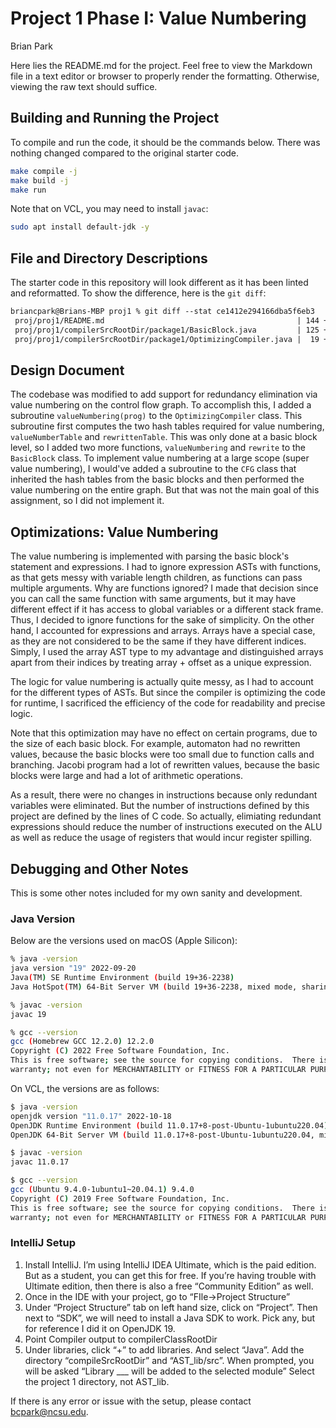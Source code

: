 # Project 1 Phase I: Value Numbering

Brian Park

Here lies the README.md for the project. Feel free to view the Markdown file in a text editor or browser to properly
render the formatting. Otherwise, viewing the raw text should suffice.

## Building and Running the Project

To compile and run the code, it should be the commands below. There was nothing changed compared to the original starter
code.

```sh
make compile -j
make build -j
make run
```

Note that on VCL, you may need to install `javac`:

```sh
sudo apt install default-jdk -y
``` 

## File and Directory Descriptions

The starter code in this repository will look different as it has been linted and reformatted. To show the difference,
here is the `git diff`:

```diff
briancpark@Brians-MBP proj1 % git diff --stat ce1412e294166dba5f6eb3
 proj/proj1/README.md                                           | 144 +++++++++++++++++---------------------------------------------------
 proj/proj1/compilerSrcRootDir/package1/BasicBlock.java         | 125 ++++++++++++++++++++++++++++++++++++++++++++++++++++++++++-
 proj/proj1/compilerSrcRootDir/package1/OptimizingCompiler.java |  19 +++++++++

```

## Design Document

The codebase was modified to add support for redundancy elimination via value numbering on the control flow graph. To
accomplish this, I added a subroutine `valueNumbering(prog)` to the `OptimizingCompiler` class. This subroutine first
computes the two hash tables required for value numbering, `valueNumberTable` and `rewrittenTable`. This was only done
at a basic block level, so I added two more functions, `valueNumbering` and `rewrite` to the `BasicBlock` class. To
implement value numbering at a large scope (super value numbering), I would've added a subroutine to the `CFG` class
that inherited the hash tables from the basic blocks and then performed the value numbering on the entire graph. But
that was not the main goal of this assignment, so I did not implement it.

## Optimizations: Value Numbering

The value numbering is implemented with parsing the basic block's statement and expressions. I had to ignore expression
ASTs with functions, as that gets messy with variable length children, as functions can pass multiple arguments. Why
are functions ignored? I made that decision since you can call the same function with same arguments, but it may have
different effect if it has access to global variables or a different stack frame. Thus, I decided to ignore functions
for the sake of simplicity. On the other hand, I accounted for expressions and arrays. Arrays have a special case, as
they are not considered to be the same if they have different indices. Simply, I used the array AST type to my advantage
and distinguished arrays apart from their indices by treating array + offset as a unique expression.

The logic for value numbering is actually quite messy, as I had to account for the different types of ASTs. But since
the compiler is optimizing the code for runtime, I sacrificed
the efficiency of the code for readability and precise logic.

Note that this optimization may have no effect on certain programs, due to the size of each basic block. For example,
automaton had no rewritten values, because the basic blocks were too small due to function calls and branching. Jacobi
program had a lot of rewritten values, because the basic blocks were large and had a lot of arithmetic operations.

As a result, there were no changes in instructions because only redundant variables were eliminated. But the number of
instructions defined by this project are defined by the lines of C code. So actually, elimiating redundant expressions
should reduce the number of instructions executed on the ALU as well as reduce the usage of registers that would incur
register spilling.

## Debugging and Other Notes

This is some other notes included for my own sanity and development.

### Java Version

Below are the versions used on macOS (Apple Silicon):

```sh
% java -version 
java version "19" 2022-09-20
Java(TM) SE Runtime Environment (build 19+36-2238)
Java HotSpot(TM) 64-Bit Server VM (build 19+36-2238, mixed mode, sharing)

% javac -version
javac 19

% gcc --version
gcc (Homebrew GCC 12.2.0) 12.2.0
Copyright (C) 2022 Free Software Foundation, Inc.
This is free software; see the source for copying conditions.  There is NO
warranty; not even for MERCHANTABILITY or FITNESS FOR A PARTICULAR PURPOSE.
```

On VCL, the versions are as follows:

```sh
$ java -version
openjdk version "11.0.17" 2022-10-18
OpenJDK Runtime Environment (build 11.0.17+8-post-Ubuntu-1ubuntu220.04)
OpenJDK 64-Bit Server VM (build 11.0.17+8-post-Ubuntu-1ubuntu220.04, mixed mode, sharing)

$ javac -version
javac 11.0.17

$ gcc --version
gcc (Ubuntu 9.4.0-1ubuntu1~20.04.1) 9.4.0
Copyright (C) 2019 Free Software Foundation, Inc.
This is free software; see the source for copying conditions.  There is NO
warranty; not even for MERCHANTABILITY or FITNESS FOR A PARTICULAR PURPOSE.
```

### IntelliJ Setup

1. Install IntelliJ. I’m using IntelliJ IDEA Ultimate, which is the paid edition. But as a student, you can get this for
   free. If you’re having trouble with Ultimate edition, then there is also a free “Community Edition” as well.
2. Once in the IDE with your project, go to “FIle->Project Structure”
3. Under “Project Structure” tab on left hand size, click on “Project”. Then next to “SDK”, we will need to install a
   Java SDK to work. Pick any, but for reference I did it on OpenJDK 19.
4. Point Compiler output to compilerClassRootDir
5. Under libraries, click “+” to add libraries. And select “Java”. Add the directory “compileSrcRootDir” and
   “AST_lib/src”. When prompted, you will be asked “Library ___ will be added to the selected module” Select the project
   1 directory, not AST_lib.

If there is any error or issue with the setup, please contact [bcpark@ncsu.edu](mailto:bcpark@ncsu.edu).